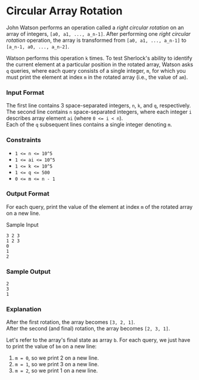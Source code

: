 # Circular Array Rotation

John Watson performs an operation called a _right circular rotation_ on an array of integers, `[a0, a1, ..., a_n-1]`. After performing one _right circular rotation_ operation, the array is transformed from `[a0, a1, ..., a_n-1]` to `[a_n-1, a0, ..., a_n-2]`.

Watson performs this operation `k` times. To test Sherlock's ability to identify the current element at a particular position in the rotated array, Watson asks `q` queries, where each query consists of a single integer, `m`, for which you must print the element at index `m` in the rotated array (i.e., the value of `am`).

### Input Format

The first line contains 3 space-separated integers, `n`, `k`, and `q`, respectively.   
The second line contains `n` space-separated integers, where each integer `i` describes array element `ai` (where `0 <= i < n`).   
Each of the `q` subsequent lines contains a single integer denoting `m`.

### Constraints

- `1 <= n <= 10^5`
- `1 <= ai <= 10^5`
- `1 <= k <= 10^5`
- `1 <= q <= 500`
- `0 <= m <= n - 1`

### Output Format

For each query, print the value of the element at index `m` of the rotated array on a new line.

Sample Input

    3 2 3
    1 2 3
    0
    1
    2

### Sample Output

    2
    3
    1

### Explanation

After the first rotation, the array becomes `[3, 2, 1]`.   
After the second (and final) rotation, the array becomes `[2, 3, 1]`.

Let's refer to the array's final state as array `b`. For each query, we just have to print the value of `bm` on a new line:

1. `m = 0`, so we print 2 on a new line.
2. `m = 1`, so we print 3 on a new line.
3. `m = 2`, so we print 1 on a new line.